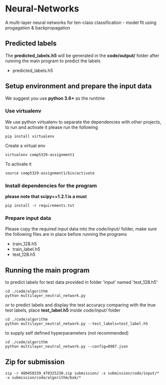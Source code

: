 # Neural-Networks
A multi-layer neural networks for ten-class classification - model fit using progagation & backpropagation

## Predicted labels
The **predicted_labels.h5** will be generated in the **code/output/** folder after running the main program to predict the labels
* predicted_labels.h5

## Setup environment and prepare the input data
We suggest you use **python 3.6+** as the runtime

### Use virtualenv
We use python virtualenv to separate the dependencies with other projects, to run and activate it please run the following
```
pip install virtualenv
```
Create a virtual env
```
virtualenv comp5329-assignment1
```
To activate it
```
source comp5329-assignment1/bin/activate
```

### Install dependencies for the program
**please note that scipy==1.2.1 is a must**
```
pip install -r requirements.txt
```

### Prepare input data
Please copy the required input data into the *code/input/* folder, make sure the following files are in place before running the programs
* train_128.h5
* train_label.h5
* test_128.h5

## Running the main program
to predict labels for test data provided in folder 'input' named 'test_128.h5'
```
cd ./code/algorithm
python multilayer_neutral_network.py
```

or to predict labels and display the test accuracy comparing with the true test labels, place **test_label.h5** inside *code/input/* folder
```
cd ./code/algorithm
python multilayer_neutral_network.py --test_labels=test_label.h5
```

to supply self defined hyperparameters (not recommended)
```
cd ./code/algorithm
python multilayer_neutral_network.py --config=8987.json
```
## Zip for submission
```
zip -r 480458339_470325230.zip submission/ -x submission/code/input/* -x submission/code/algorithm/bak/*
```